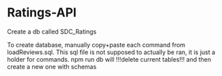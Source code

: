 # Ratings-API


Create a db called SDC_Ratings


To create database, manually copy+paste each command from loadReviews.sql. This sql file is not supposed to actually be ran, it is just a holder for commands.
npm run db will !!!delete current tables!!! and then create a new one with schemas